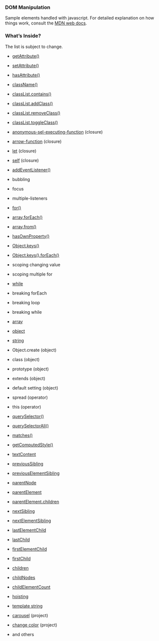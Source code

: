 ### DOM Manipulation
Sample elements handled with javascript. For detailed explanation on how things work, consult the [MDN web docs](https://developer.mozilla.org/en-US/).

### What’s Inside?
The list is subject to change.
* [getAttribute()](https://developer.mozilla.org/fr/docs/Web/API/Element/getAttribute)
* [setAttribute()](https://developer.mozilla.org/fr/docs/Web/API/Element/setAttribute)
* [hasAttribute()](https://developer.mozilla.org/fr/docs/Web/API/Element/hasAttribute)
* [className()](https://developer.mozilla.org/fr/docs/Web/API/Element/className)
* [classList.contains()](https://developer.mozilla.org/fr/docs/Web/API/Element/classList)
* [classList.addClass()](https://developer.mozilla.org/fr/docs/Web/API/Element/classList)
* [classList.removeClass()](https://developer.mozilla.org/fr/docs/Web/API/Element/classList)
* [classList.toggleClass()](https://developer.mozilla.org/fr/docs/Web/API/Element/classList)
* [anonymous-sel-executing-function](https://developer.mozilla.org/en-US/docs/Glossary/Self-Executing_Anonymous_Function) (closure)
* [arrow-function](https://developer.mozilla.org/fr/docs/Web/JavaScript/Reference/Fonctions/Fonctions_fl%C3%A9ch%C3%A9es) (closure)
* [let](https://adrienloup.github.io/dom-manipulation/closure/let.html) (closure)
* [self](https://adrienloup.github.io/dom-manipulation/closure/self.html) (closure)
* [addEventListener()](https://developer.mozilla.org/fr/docs/Web/API/EventTarget/addEventListener)
* bubbling
* focus
* multiple-listeners
* [for()](https://developer.mozilla.org/fr/docs/Web/JavaScript/Reference/Instructions/for)
* [array.forEach()](https://developer.mozilla.org/fr/docs/Web/JavaScript/Reference/Objets_globaux/Array/forEach)
* [array.from()](https://developer.mozilla.org/fr/docs/Web/JavaScript/Reference/Objets_globaux/Array/from)
* [hasOwnProperty()](https://developer.mozilla.org/fr/docs/Web/JavaScript/Reference/Objets_globaux/Object/hasOwnProperty)
* [Object.keys()](https://developer.mozilla.org/fr/docs/Web/JavaScript/Reference/Objets_globaux/Object/keys)
* [Object.keys().forEach()](Object.keys().forEach())
* scoping changing value
* scoping multiple for
* [while](https://developer.mozilla.org/fr/docs/Web/JavaScript/Reference/Instructions/while)
* breaking forEach
* breaking loop
* breaking while
* [array](https://developer.mozilla.org/fr/docs/Web/JavaScript/Reference/Objets_globaux/Array)
* [object](https://developer.mozilla.org/fr/docs/Web/JavaScript/Reference/Objets_globaux/Object)
* [string](https://developer.mozilla.org/fr/docs/Web/JavaScript/Reference/Objets_globaux/String)
* Object.create (object)
* class (object)
* prototype (object)
* extends (object)
* default setting (object)
* spread (operator)
* this (operator)
* [querySelector()](https://developer.mozilla.org/fr/docs/Web/API/Document/querySelector)
* [querySelectorAll()](https://developer.mozilla.org/fr/docs/Web/API/Document/querySelectorAll)
* [matches()](https://developer.mozilla.org/fr/docs/Web/API/Element/matches)
* [getComputedStyle()](https://developer.mozilla.org/fr/docs/Web/API/Window/getComputedStyle)
* [textContent](https://developer.mozilla.org/fr/docs/Web/API/Node/textContent)
* [previousSibling](https://developer.mozilla.org/fr/docs/Web/API/Node/previousSibling)
* [previousElementSibling](https://developer.mozilla.org/fr/docs/Web/API/NonDocumentTypeChildNode/previousElementSibling)
* [parentNode](https://developer.mozilla.org/fr/docs/Web/API/Node/parentNode)
* [parentElement](https://developer.mozilla.org/fr/docs/Web/API/Node/parentElement)
* [parentElement.children](https://developer.mozilla.org/fr/docs/Web/API/ParentNode/children)
* [nextSibling](https://developer.mozilla.org/fr/docs/Web/API/Node/nextSibling)
* [nextElementSibling](https://developer.mozilla.org/fr/docs/Web/API/NonDocumentTypeChildNode/nextElementSibling)
* [lastElementChild](https://developer.mozilla.org/fr/docs/Web/API/ParentNode/lastElementChild)
* [lastChild](https://developer.mozilla.org/fr/docs/Web/API/Node/lastChild)
* [firstElementChild](https://developer.mozilla.org/fr/docs/Web/API/ParentNode/firstElementChild)
* [firstChild](https://developer.mozilla.org/fr/docs/Web/API/Node/firstChild)
* [children](https://developer.mozilla.org/fr/docs/Web/API/ParentNode/children)
* [childNodes](https://developer.mozilla.org/fr/docs/Web/API/Node/childNodes)
* [childElementCount](https://developer.mozilla.org/fr/docs/Web/API/ParentNode/childElementCount)
* [hoisting](https://developer.mozilla.org/fr/docs/Glossaire/Hoisting)
* [template string](http://www-lia.deis.unibo.it/materiale/JS/developer.mozilla.org/en-US/docs/Web/JavaScript/Reference/template_strings.html)
* [carousel](https://adrienloup.github.io/dom-manipulation/projects/carousel.html) (project)
* [change color](https://adrienloup.github.io/dom-manipulation/projects/change-the-color-at-the-click.html) (project)

* and others